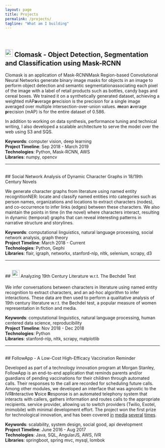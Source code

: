 ```yaml
---
layout: page
title: Projects
permalink: /projects/
tagline: "What am I building"
---
```


<br/>

## <a href="https://github.com/havanagrawal/clomask"><img src="{{ site.url }}/assets/img/github.png" width="25" height="25" style="padding: 0px 0px 8px 0px"/></a> Clomask - Object Detection, Segmentation and Classification using Mask-RCNN

Clomask is an application of <span class="tooltip">Mask-RCNN<span class="tooltiptext">Mask Region-based Convolutional Neural Networks generate binary image masks for objects in an image</span></span> to perform object detection and <span class="tooltip">semantic segmentation<span class="tooltiptext">associating each pixel of the image with a label</span></span> of retail products such as bottles, candy bags and cereal boxes. We trained it on a synthetically generated dataset, achieving a weighted <span class="tooltip">mAP<span class="tooltiptext"><b>a</b>verage <b>p</b>recision is the precision for a single image averaged over multiple intersection-over-union values. <b>m</b>ean <b>a</b>verage <b>p</b>recision (mAP) is for the entire dataset</span></span> of 0.586.

In addition to working on data synthesis, performance tuning and technical writing, I also developed a scalable architecture to serve the model over the web using S3 and SQS.

**Keywords**: computer vision, deep learning  
**Project Timeline**: Sep 2018 - March 2019  
**Technologies**: Python, Mask-RCNN, AWS  
**Libraries**: numpy, opencv  

---  
<br/>
## Social Network Analysis of Dynamic Character Graphs in 18/19th Century Novels

We generate character graphs from literature using <span class="tooltip">named entity recognition<span class="tooltiptext">NER: locate and classify named entities into categories such as person names, organizations and locations</span></span> to extract characters (nodes), and co-occurrence to infer links (edges) between these characters. We also maintain the points in time (in the novel) where characters interact, resulting in dynamic (temporal) graphs that can reveal interesting patterns in narrative structure and storylines.

**Keywords**: computational linguistics, natural language processing, social network analysis, graph theory  
**Project Timeline**: March 2018 - Current  
**Technologies**: Python, Gephi  
**Libraries**: flair, igraph, networkx, stanford-nlp, nltk, selenium, scrapy, d3  

---  
<br/>
## <a href="https://github.com/havanagrawal/data-512-final-project"><img src="{{ site.url }}/assets/img/github.png" width="25" height="25" style="padding: 0px 0px 8px 0px"/></a> Analyzing 19th Century Literature w.r.t. The Bechdel Test

We infer conversations between characters in literature using named entity recognition to extract characters, and an ad-hoc algorithm to infer interactions. These data are then used to perform a qualitative analysis of 19th century literature w.r.t. the Bechdel test, a popular measure of women representation in fiction and media.

**Keywords**: computational linguistics, natural language processing, human centered data science, reproducibility  
**Project Timeline**: Nov 2018 - Dec 2018  
**Technologies**: Python  
**Libraries**: stanford-nlp, nltk, scrapy, matplotlib  

---  
<br/>
## FollowApp - A Low-Cost High-Efficacy Vaccination Reminder

Developed as part of a technology innovation program at Morgan Stanley, FollowApp is an end-to-end application that reminds parents and/or guardians of pending vaccinations for their children through automated calls. Their responses to the call are recorded for scheduling future calls. Among other modules, we developed an interface that was agnostic to the <span class="tooltip">IVR<span class="tooltiptext"><b>I</b>nteractive <b>V</b>oice <b>R</b>esponse is an automated telephony system that interacts with callers, gathers information and routes calls to the appropriate recipients.</span></span> service provider, allowing us to switch providers (Twilio, Exotel, imimobile) with minimal development effort. The project won the first prize for technological innovation, and has been covered [in](https://www.thebetterindia.com/121451/this-mumbai-womans-app-is-helping-slum-mothers-get-their-kids-vaccinated-on-time/) [media](https://twitter.com/morganstanley/status/930654095542771713?lang=en) [several](https://www.mid-day.com/articles/mumbai-news-mumbai-techie-creates-app-to-help-mothers-remember-when-to-vaccinate-children/18772196) [times](https://www.thehindu.com/news/cities/mumbai/an-app-that-beeps-vaccination-reminders/article21236265.ece).   

**Keywords**: scalability, system design, social good, api development  
**Project Timeline**: June 2016 - Aug 2017  
**Technologies**: Java, SQL, AngularJS, AWS, IVR  
**Libraries**: springboot, spring mvc, mysql, lombok  
